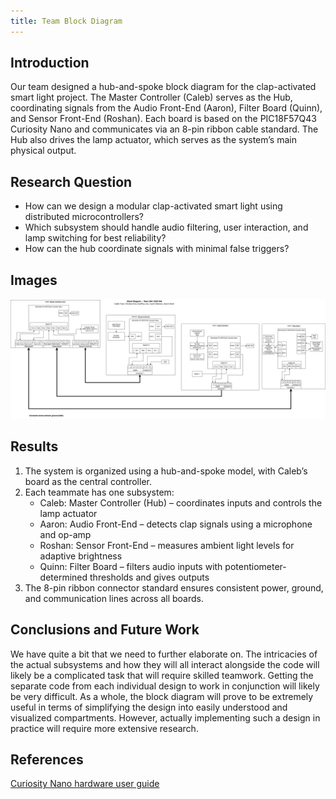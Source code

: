 ```yaml
---
title: Team Block Diagram
---
```


## Introduction

Our team designed a hub-and-spoke block diagram for the clap-activated smart light project. The Master Controller (Caleb) serves as the Hub, coordinating signals from the Audio Front-End (Aaron), Filter Board (Quinn), and Sensor Front-End (Roshan). Each board is based on the PIC18F57Q43 Curiosity Nano and communicates via an 8-pin ribbon cable standard. The Hub also drives the lamp actuator, which serves as the system’s main physical output.

## Research Question

* How can we design a modular clap-activated smart light using distributed microcontrollers?
* Which subsystem should handle audio filtering, user interaction, and lamp switching for best reliability?
* How can the hub coordinate signals with minimal false triggers?

## Images

![image caption](image/egr304team204blockdiagram.png)

## Results

1. The system is organized using a hub-and-spoke model, with Caleb’s board as the central controller.
2. Each teammate has one subsystem:
    * Caleb: Master Controller (Hub) – coordinates inputs and controls the lamp actuator
    * Aaron: Audio Front-End – detects clap signals using a microphone and op-amp
    * Roshan: Sensor Front-End – measures ambient light levels for adaptive brightness
    * Quinn: Filter Board – filters audio inputs with potentiometer-determined thresholds and gives outputs
3. The 8-pin ribbon connector standard ensures consistent power, ground, and communication lines across all boards.

## Conclusions and Future Work

We have quite a bit that we need to further elaborate on. The intricacies of the actual subsystems and how they will all interact alongside the code will likely be a complicated task that will require skilled teamwork. Getting the separate code from each individual design to work in conjunction will likely be very difficult. As a whole, the block diagram will prove to be extremely useful in terms of simplifying the design into easily understood and visualized compartments. However, actually implementing such a design in practice will require more extensive research.

## References

[Curiosity Nano hardware user guide](https://ww1.microchip.com/downloads/aemDocuments/documents/MCU08/ProductDocuments/UserGuides/PIC18F57Q43-Curiosity-Nano-HW-UserGuide-DS40002186B.pdf)
